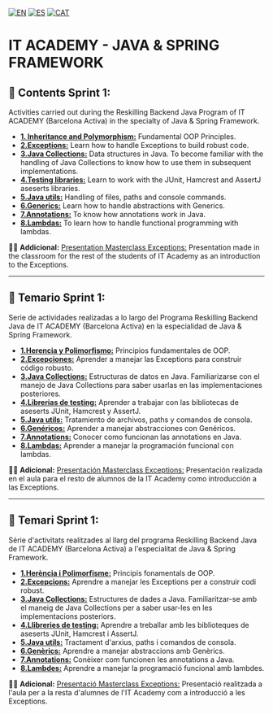 [![EN](https://img.shields.io/badge/EN-blue.svg)](#eng)
[![ES](https://img.shields.io/badge/ES-red.svg)](#es)
[![CAT](https://img.shields.io/badge/CAT-yellow.svg)](#cat)


# IT ACADEMY - JAVA & SPRING FRAMEWORK

<a name="eng"></a>
## 📁 Contents Sprint 1:

Activities carried out during the Reskilling Backend Java Program of IT ACADEMY (Barcelona Activa) in the specialty of Java & Spring Framework.

+ **[1. Inheritance and Polymorphism:](https://github.com/ariamdev/IT-ACADEMY-SPRINT-1/tree/main/SPRINT1/Tasca%20S1%2001%20Her%C3%A8ncia%20i%20Polimorfism)** Fundamental OOP Principles.
+ **[2.Exceptions:](https://github.com/ariamdev/IT-ACADEMY-SPRINT-1/tree/main/SPRINT1/Tasca%20S1%2002%20Exceptions)** Learn how to handle Exceptions to build robust code.
+ **[3.Java Collections:](https://github.com/ariamdev/IT-ACADEMY-SPRINT-1/tree/main/SPRINT1/Tasca%20S1%2003%20Java%20Collections)** Data structures in Java. To become familiar with the handling of Java Collections to know how to use them in subsequent implementations.
+ **[4.Testing libraries:](https://github.com/ariamdev/IT-ACADEMY-SPRINT-1/tree/main/SPRINT1/Tasca%20S1%2004%20Testing)** Learn to work with the JUnit, Hamcrest and AssertJ aseserts libraries.
+ **[5.Java utils:](https://github.com/ariamdev/IT-ACADEMY-SPRINT-1/tree/main/SPRINT1/Tasca%20S1%2005%20Java%20Utils)** Handling of files, paths and console commands.
+ **[6.Generics:](https://github.com/ariamdev/IT-ACADEMY-SPRINT-1/tree/main/SPRINT1/Tasca%20S1%2006%20Generics)** Learn how to handle abstractions with Generics.
+ **[7.Annotations:](https://github.com/ariamdev/IT-ACADEMY-SPRINT-1/tree/main/SPRINT1/Tasca%20S1%2007%20Annotations)** To know how annotations work in Java.
+ **[8.Lambdas:](https://github.com/ariamdev/IT-ACADEMY-SPRINT-1/tree/main/SPRINT1/Tasca%20S1%2008%20Lambdas)** To learn how to handle functional programming with lambdas.

👩‍🏫 **Addicional:** [Presentation Masterclass Exceptions:](https://github.com/ariamdev/IT-ACADEMY-SPRINT-1/tree/main/Masterclass%20Exception) Presentation made in the classroom for the rest of the students of IT Academy as an introduction to the Exceptions.
  
----

<a name="es"></a>
## 📁 Temario Sprint 1:

Serie de actividades realizadas a lo largo del Programa Reskilling Backend Java de IT ACADEMY (Barcelona Activa) en la especialidad de Java & Spring Framework.

+ **[1.Herencia y Polimorfismo:](https://github.com/ariamdev/IT-ACADEMY-SPRINT-1/tree/main/SPRINT1/Tasca%20S1%2001%20Her%C3%A8ncia%20i%20Polimorfism)** Principios fundamentales de OOP.
+ **[2.Excepciones:](https://github.com/ariamdev/IT-ACADEMY-SPRINT-1/tree/main/SPRINT1/Tasca%20S1%2002%20Exceptions)** Aprender a manejar las Exceptions para construir código robusto.
+ **[3.Java Collections:](https://github.com/ariamdev/IT-ACADEMY-SPRINT-1/tree/main/SPRINT1/Tasca%20S1%2003%20Java%20Collections)** Estructuras de datos en Java. Familiarizarse con el manejo de Java Collections para saber usarlas en las implementaciones posteriores.
+ **[4.Librerias de testing:](https://github.com/ariamdev/IT-ACADEMY-SPRINT-1/tree/main/SPRINT1/Tasca%20S1%2004%20Testing)** Aprender a trabajar con las bibliotecas de aseserts JUnit, Hamcrest y AssertJ.
+ **[5.Java utils:](https://github.com/ariamdev/IT-ACADEMY-SPRINT-1/tree/main/SPRINT1/Tasca%20S1%2005%20Java%20Utils)** Tratamiento de archivos, paths y comandos de consola.
+ **[6.Genéricos:](https://github.com/ariamdev/IT-ACADEMY-SPRINT-1/tree/main/SPRINT1/Tasca%20S1%2006%20Generics)** Aprender a manejar abstracciones con Genéricos.
+ **[7.Annotations:](https://github.com/ariamdev/IT-ACADEMY-SPRINT-1/tree/main/SPRINT1/Tasca%20S1%2007%20Annotations)** Conocer como funcionan las annotations en Java.
+ **[8.Lambdas:](https://github.com/ariamdev/IT-ACADEMY-SPRINT-1/tree/main/SPRINT1/Tasca%20S1%2008%20Lambdas)** Aprender a manejar la programación funcional con lambdas.

👩‍🏫 **Adicional:** [Presentación Masterclass Exceptions:](https://github.com/ariamdev/IT-ACADEMY-SPRINT-1/tree/main/Masterclass%20Exception) Presentación realizada en el aula para el resto de alumnos de la IT Academy como introducción a las Exceptions.
  
----

<a name="cat"></a>
## 📁 Temari Sprint 1:

Série d'activitats realitzades al llarg del programa Reskilling Backend Java de IT ACADEMY (Barcelona Activa) a l'especialitat de Java & Spring Framework.

+ **[1.Herència i Polimorfisme:](https://github.com/ariamdev/IT-ACADEMY-SPRINT-1/tree/main/SPRINT1/Tasca%20S1%2001%20Her%C3%A8ncia%20i%20Polimorfism)** Principis fonamentals de OOP.
+ **[2.Excepcions:](https://github.com/ariamdev/IT-ACADEMY-SPRINT-1/tree/main/SPRINT1/Tasca%20S1%2002%20Exceptions)** Aprendre a manejar les Exceptions per a construir codi robust.
+ **[3.Java Collections:](https://github.com/ariamdev/IT-ACADEMY-SPRINT-1/tree/main/SPRINT1/Tasca%20S1%2003%20Java%20Collections)** Estructures de dades a Java. Familiaritzar-se amb el maneig de Java Collections per a saber usar-les en les implementacions posteriors.
+ **[4.Llibreries de testing:](https://github.com/ariamdev/IT-ACADEMY-SPRINT-1/tree/main/SPRINT1/Tasca%20S1%2004%20Testing)** Aprendre a treballar amb les biblioteques de aseserts JUnit, Hamcrest i AssertJ.
+ **[5.Java utils:](https://github.com/ariamdev/IT-ACADEMY-SPRINT-1/tree/main/SPRINT1/Tasca%20S1%2005%20Java%20Utils)** Tractament d'arxius, paths i comandos de consola.
+ **[6.Genèrics:](https://github.com/ariamdev/IT-ACADEMY-SPRINT-1/tree/main/SPRINT1/Tasca%20S1%2006%20Generics)** Aprendre a manejar abstraccions amb Genèrics.
+ **[7.Annotations:](https://github.com/ariamdev/IT-ACADEMY-SPRINT-1/tree/main/SPRINT1/Tasca%20S1%2007%20Annotations)** Conèixer com funcionen les annotations a Java.
+ **[8.Lambdes:](https://github.com/ariamdev/IT-ACADEMY-SPRINT-1/tree/main/SPRINT1/Tasca%20S1%2008%20Lambdas)** Aprendre a manejar la programació funcional amb lambdes.

👩‍🏫 **Adicional:** [Presentació Masterclass Exceptions:](https://github.com/ariamdev/IT-ACADEMY-SPRINT-1/tree/main/Masterclass%20Exception) Presentació realitzada a l'aula per a la resta d'alumnes de l'IT Academy com a introducció a les Exceptions.

